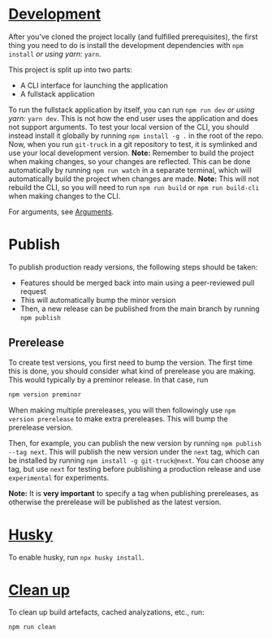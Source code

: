 # [Development](#development)

After you've cloned the project locally (and fulfilled prerequisites), the first thing you need to do is install the development dependencies with `npm install` _or using yarn:_ `yarn`.

This project is split up into two parts:
- A CLI interface for launching the application
- A fullstack application

To run the fullstack application by itself, you can run `npm run dev` _or using yarn:_ `yarn dev`. This is not how the end user uses the application and does not support arguments. To test your local version of the CLI, you should instead install it globally by running `npm install -g .` in the root of the repo. Now, when you run `git-truck` in a git repository to test, it is symlinked and use your local development version.
**Note:** Remember to build the project when making changes, so your changes are reflected. This can be done automatically by running `npm run watch` in a separate terminal, which will automatically build the project when changes are made.
**Note:** This will not rebuild the CLI, so you will need to run `npm run build` or `npm run build-cli` when making changes to the CLI.

For arguments, see [Arguments](README.md#arguments).

# Publish
To publish production ready versions, the following steps should be taken:
 - Features should be merged back into main using a peer-reviewed pull request
 - This will automatically bump the minor version
 - Then, a new release can be published from the main branch by running `npm publish`

## Prerelease
To create test versions, you first need to bump the version. The first time this is done, you should consider what kind of prerelease you are making. This would typically by a preminor release. In that case, run

```bash
npm version preminor
```

When making multiple prereleases, you will then followingly use `npm version prerelease` to make extra prereleases. This will bump the prerelease version.

Then, for example, you can publish the new version by running `npm publish --tag next`. This will publish the new version under the `next` tag, which can be installed by running `npm install -g git-truck@next`. You can choose any tag, but use `next` for testing before publishing a production release and use `experimental` for experiments.

**Note:** It is **very important** to specify a tag when publishing prereleases, as otherwise the prerelease will be published as the latest version.


# [Husky](#husky)

To enable husky, run `npx husky install`.

# [Clean up](#clean-up)

To clean up build artefacts, cached analyzations, etc., run:

```
npm run clean
```
